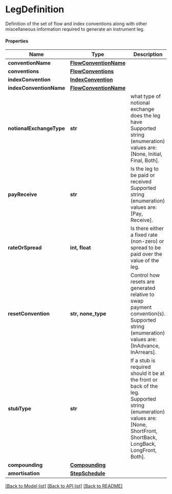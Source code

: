 # LegDefinition

Definition of the set of flow and index conventions along with other miscellaneous information required to generate an instrument leg.

#### Properties
Name | Type | Description | Notes
------------ | ------------- | ------------- | -------------
**conventionName** | [**FlowConventionName**](FlowConventionName.md) |  | [optional] 
**conventions** | [**FlowConventions**](FlowConventions.md) |  | [optional] 
**indexConvention** | [**IndexConvention**](IndexConvention.md) |  | [optional] 
**indexConventionName** | [**FlowConventionName**](FlowConventionName.md) |  | [optional] 
**notionalExchangeType** | **str** | what type of notional exchange does the leg have  Supported string (enumeration) values are: [None, Initial, Final, Both]. | 
**payReceive** | **str** | Is the leg to be paid or received  Supported string (enumeration) values are: [Pay, Receive]. | 
**rateOrSpread** | **int, float** | Is there either a fixed rate (non-zero) or spread to be paid over the value of the leg. | 
**resetConvention** | **str, none_type** | Control how resets are generated relative to swap payment convention(s).  Supported string (enumeration) values are: [InAdvance, InArrears]. | [optional] 
**stubType** | **str** | If a stub is required should it be at the front or back of the leg.  Supported string (enumeration) values are: [None, ShortFront, ShortBack, LongBack, LongFront, Both]. | 
**compounding** | [**Compounding**](Compounding.md) |  | [optional] 
**amortisation** | [**StepSchedule**](StepSchedule.md) |  | [optional] 

[[Back to Model list]](../README.md#documentation-for-models) [[Back to API list]](../README.md#documentation-for-api-endpoints) [[Back to README]](../README.md)

